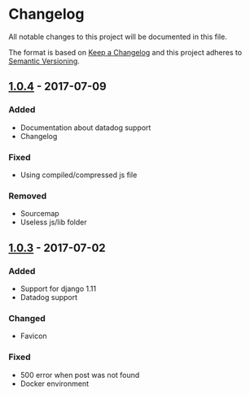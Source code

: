 # Changelog
All notable changes to this project will be documented in this file.

The format is based on [Keep a Changelog](http://keepachangelog.com/en/1.0.0/)
and this project adheres to [Semantic Versioning](http://semver.org/spec/v2.0.0.html).

## [1.0.4] - 2017-07-09
### Added
- Documentation about datadog support
- Changelog

### Fixed
- Using compiled/compressed js file

### Removed
- Sourcemap
- Useless js/lib folder

## [1.0.3] - 2017-07-02
### Added
- Support for django 1.11
- Datadog support

### Changed
- Favicon

### Fixed
- 500 error when post was not found
- Docker environment


[Unreleased]: https://github.com/juanwolf/blog.juanwolf.fr/compare/1.0.4...HEAD
[1.0.4]: https://github.com/juanwolf/blog.juanwolf.fr/compare/1.0.3...1.0.4
[1.0.3]: https://github.com/juanwolf/blog.juanwolf.fr/compare/1.0.2...1.0.3
